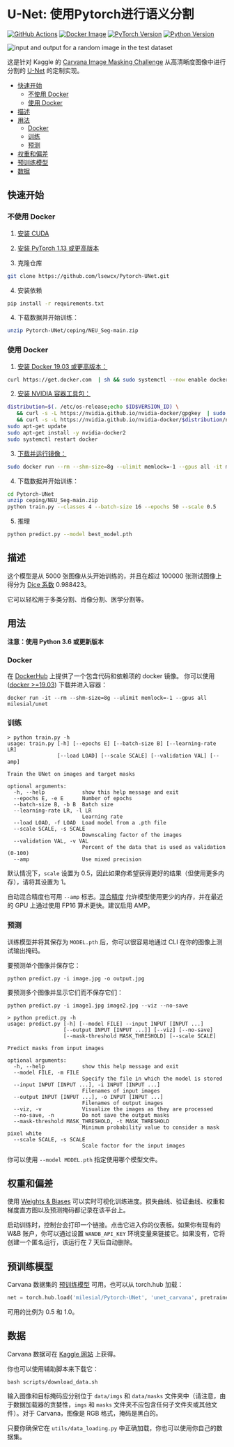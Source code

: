 # U-Net: 使用Pytorch进行语义分割
[![GitHub Actions](https://img.shields.io/github/actions/workflow/status/milesial/PyTorch-UNet/main.yml?logo=github&style=for-the-badge)](#)
[![Docker Image](https://img.shields.io/badge/docker%20image-available-blue?logo=Docker&style=for-the-badge)](https://hub.docker.com/r/milesial/unet)
[![PyTorch Version](https://img.shields.io/badge/PyTorch-v1.13+-red.svg?logo=PyTorch&style=for-the-badge)](https://pytorch.org/)
[![Python Version](https://img.shields.io/badge/python-v3.6+-blue.svg?logo=python&style=for-the-badge)](#)

![input and output for a random image in the test dataset](https://i.imgur.com/GD8FcB7.png)

这是针对 Kaggle 的 [Carvana Image Masking Challenge](https://www.kaggle.com/c/carvana-image-masking-challenge) 从高清晰度图像中进行分割的 [U-Net](https://arxiv.org/abs/1505.04597) 的定制实现。

- [快速开始](#快速开始)
  - [不使用 Docker](#不使用-docker)
  - [使用 Docker](#使用-docker)
- [描述](#描述)
- [用法](#用法)
  - [Docker](#docker)
  - [训练](#训练)
  - [预测](#预测)
- [权重和偏差](#权重和偏差)
- [预训练模型](#预训练模型)
- [数据](#数据)

## 快速开始

### 不使用 Docker

1. [安装 CUDA](https://developer.nvidia.com/cuda-downloads) 

2. [安装 PyTorch 1.13 或更高版本](https://pytorch.org/get-started/locally/) 

3. 克隆仓库
```bash
git clone https://github.com/lsewcx/Pytorch-UNet.git
```

4. 安装依赖
```bash
pip install -r requirements.txt
```

4. 下载数据并开始训练：
```bash
unzip Pytorch-UNet/ceping/NEU_Seg-main.zip
```

### 使用 Docker

1. [安装 Docker 19.03 或更高版本：](https://docs.docker.com/get-docker/) 
```bash
curl https://get.docker.com  | sh && sudo systemctl --now enable docker
```
2. [安装 NVIDIA 容器工具包：](https://docs.nvidia.com/datacenter/cloud-native/container-toolkit/install-guide.html) 
```bash
distribution=$(. /etc/os-release;echo $ID$VERSION_ID) \
   && curl -s -L https://nvidia.github.io/nvidia-docker/gpgkey  | sudo apt-key add - \
   && curl -s -L https://nvidia.github.io/nvidia-docker/$distribution/nvidia-docker.list  | sudo tee /etc/apt/sources.list.d/nvidia-docker.list
sudo apt-get update
sudo apt-get install -y nvidia-docker2
sudo systemctl restart docker
```
3. [下载并运行镜像：](https://hub.docker.com/repository/docker/milesial/unet) 
```bash
sudo docker run --rm --shm-size=8g --ulimit memlock=-1 --gpus all -it milesial/unet
```

4. 下载数据并开始训练：
```bash
cd Pytorch-UNet
unzip ceping/NEU_Seg-main.zip
python train.py --classes 4 --batch-size 16 --epochs 50 --scale 0.5
```

5. 推理
```bash 
python predict.py --model best_model.pth
```

## 描述
这个模型是从 5000 张图像从头开始训练的，并且在超过 100000 张测试图像上得分为 [Dice 系数](https://en.wikipedia.org/wiki/S%C3%B8rensen%E2%80%93Dice_coefficient) 0.988423。

它可以轻松用于多类分割、肖像分割、医学分割等。

## 用法
**注意：使用 Python 3.6 或更新版本**

### Docker

在 [DockerHub](https://hub.docker.com/repository/docker/milesial/unet) 上提供了一个包含代码和依赖项的 docker 镜像。
你可以使用 ([docker >=19.03](https://docs.docker.com/get-docker/)) 下载并进入容器：

```console
docker run -it --rm --shm-size=8g --ulimit memlock=-1 --gpus all milesial/unet
```


### 训练

```console
> python train.py -h
usage: train.py [-h] [--epochs E] [--batch-size B] [--learning-rate LR]
                [--load LOAD] [--scale SCALE] [--validation VAL] [--amp]

Train the UNet on images and target masks

optional arguments:
  -h, --help            show this help message and exit
  --epochs E, -e E      Number of epochs
  --batch-size B, -b B  Batch size
  --learning-rate LR, -l LR
                        Learning rate
  --load LOAD, -f LOAD  Load model from a .pth file
  --scale SCALE, -s SCALE
                        Downscaling factor of the images
  --validation VAL, -v VAL
                        Percent of the data that is used as validation (0-100)
  --amp                 Use mixed precision
```

默认情况下，`scale` 设置为 0.5，因此如果你希望获得更好的结果（但使用更多内存），请将其设置为 1。

自动混合精度也可用 `--amp` 标志。[混合精度](https://arxiv.org/abs/1710.03740) 允许模型使用更少的内存，并在最近的 GPU 上通过使用 FP16 算术更快。建议启用 AMP。

### 预测

训练模型并将其保存为 `MODEL.pth` 后，你可以很容易地通过 CLI 在你的图像上测试输出掩码。

要预测单个图像并保存它：

`python predict.py -i image.jpg -o output.jpg`

要预测多个图像并显示它们而不保存它们：

`python predict.py -i image1.jpg image2.jpg --viz --no-save`

```console
> python predict.py -h
usage: predict.py [-h] [--model FILE] --input INPUT [INPUT ...] 
                  [--output INPUT [INPUT ...]] [--viz] [--no-save]
                  [--mask-threshold MASK_THRESHOLD] [--scale SCALE]

Predict masks from input images

optional arguments:
  -h, --help            show this help message and exit
  --model FILE, -m FILE
                        Specify the file in which the model is stored
  --input INPUT [INPUT ...], -i INPUT [INPUT ...]
                        Filenames of input images
  --output INPUT [INPUT ...], -o INPUT [INPUT ...]
                        Filenames of output images
  --viz, -v             Visualize the images as they are processed
  --no-save, -n         Do not save the output masks
  --mask-threshold MASK_THRESHOLD, -t MASK_THRESHOLD
                        Minimum probability value to consider a mask pixel white
  --scale SCALE, -s SCALE
                        Scale factor for the input images
```

你可以使用 `--model MODEL.pth` 指定使用哪个模型文件。

## 权重和偏差

使用 [Weights & Biases](https://wandb.ai/) 可以实时可视化训练进度。损失曲线、验证曲线、权重和梯度直方图以及预测掩码都记录在该平台上。

启动训练时，控制台会打印一个链接。点击它进入你的仪表板。如果你有现有的 W&B 账户，你可以通过设置 `WANDB_API_KEY` 环境变量来链接它。如果没有，它将创建一个匿名运行，该运行在 7 天后自动删除。

## 预训练模型
Carvana 数据集的 [预训练模型](https://github.com/milesial/Pytorch-UNet/releases/tag/v3.0) 可用。也可以从 torch.hub 加载：

```python
net = torch.hub.load('milesial/Pytorch-UNet', 'unet_carvana', pretrained=True, scale=0.5)
```
可用的比例为 0.5 和 1.0。

## 数据
Carvana 数据可在 [Kaggle 网站](https://www.kaggle.com/c/carvana-image-masking-challenge/data) 上获得。

你也可以使用辅助脚本来下载它：

```
bash scripts/download_data.sh
```

输入图像和目标掩码应分别位于 `data/imgs` 和 `data/masks` 文件夹中（请注意，由于数据加载器的贪婪性，`imgs` 和 `masks` 文件夹不应包含任何子文件夹或其他文件）。对于 Carvana，图像是 RGB 格式，掩码是黑白的。

只要你确保它在 `utils/data_loading.py` 中正确加载，你也可以使用你自己的数据集。
